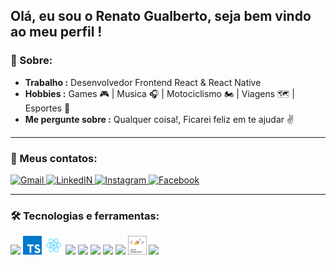 
<!-- ![Snake animation](https://github.com/renatogual/renatogual/blob/output/github-contribution-grid-snake.svg) -->

## Olá, eu sou o Renato Gualberto, seja bem vindo ao meu perfil !

### 🤔 Sobre:
-  **Trabalho :** Desenvolvedor Frontend React & React Native
-  **Hobbies :** Games 🎮  |  Musica :headphones:  |  Motociclismo 🏍️  |  Viagens 🗺️ | Esportes 🏅
-  **Me pergunte sobre :** Qualquer coisa!, Ficarei feliz em te ajudar :v:

---------------------------------------------------------------------------------------------------------------------------------------------------------------------------------
### 📒 Meus contatos:
<p>
  <a target="_blank" href="mailto:renatogual@gmail.com">
    <img alt="Gmail" src="https://img.shields.io/badge/Email-%234285F4.svg?&style=flat-square&logo=gmail&logoColor=white" />
  </a>
  <a target="_blank" href="https://www.linkedin.com/in/renatogual/">
    <img alt="LinkedIN" src="https://img.shields.io/badge/LinkedIn-%230077B5.svg?&style=flat-square&logo=linkedin&logoColor=white" />
  </a>
  <a target="_blank" href="https://www.instagram.com/renatogual/">
    <img alt="Instagram" src="https://img.shields.io/badge/Instagram-%23E4405F.svg?&style=flat-square&logo=instagram&logoColor=white" />
  </a>
  <a target="_blank" href="https://www.facebook.com/renato.gualberto.7/">
    <img alt="Facebook" src="https://img.shields.io/badge/Facebook-%231877F2.svg?&style=flat-square&logo=facebook&logoColor=white" />
  </a>
</p>

---------------------------------------------------------------------------------------------------------------------------------------------------------------------------------

### 🛠️ Tecnologias e ferramentas:
<div>
	<img height="30" src="https://cdn.jsdelivr.net/gh/devicons/devicon/icons/javascript/javascript-original.svg" />
	<img height="30" src="https://raw.githubusercontent.com/github/explore/80688e429a7d4ef2fca1e82350fe8e3517d3494d/topics/typescript/typescript.png">
	<img height="30" src="https://raw.githubusercontent.com/github/explore/80688e429a7d4ef2fca1e82350fe8e3517d3494d/topics/react/react.png">
	<img height="30" src="https://cdn.jsdelivr.net/gh/devicons/devicon/icons/nodejs/nodejs-original.svg">
	<img height="30" src="https://cdn.jsdelivr.net/gh/devicons/devicon/icons/git/git-original.svg" />
	<img height="30" src="https://cdn.jsdelivr.net/gh/devicons/devicon/icons/html5/html5-original.svg" />
	<img height="30" src="https://cdn.jsdelivr.net/gh/devicons/devicon/icons/css3/css3-original.svg">
	<img height="30" src="https://cdn.jsdelivr.net/gh/devicons/devicon/icons/sass/sass-original.svg" />
	<img height="30" src="https://raw.githubusercontent.com/github/explore/80688e429a7d4ef2fca1e82350fe8e3517d3494d/topics/styled-components/styled-components.png">
	<img height="30" src="https://cdn.jsdelivr.net/gh/devicons/devicon/icons/materialui/materialui-original.svg" />
</div>
	


